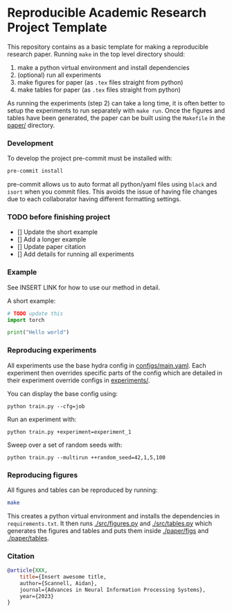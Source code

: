 # Reproducible Academic Research Project Template
This repository contains as a basic template for making a reproducible research paper.
Running `make` in the top level directory should:
1. make a python virtual environment and install dependencies
2. (optional) run all experiments
3. make figures for paper (as `.tex` files straight from python)
4. make tables for paper (as `.tex` files straight from python)

As running the experiments (step 2) can take a long time, it is often better to setup the experiments to run separately with `make run`.
Once the figures and tables have been generated, the paper can be built using the `Makefile` in the [paper/](./paper/) directory.


### Development
To develop the project pre-commit must be installed with:
```sh
pre-commit install
```
pre-commit allows us to auto format all python/yaml files using `black` and `isort` when you commit files.
This avoids the issue of having file changes due to each collaborator having different formatting  settings.


### TODO before finishing project
- [] Update the short example
- [] Add a longer example
- [] Update paper citation
- [] Add details for running all experiments

### Example
See INSERT LINK for how to use our method in detail.

A short example:
```python
# TODO update this
import torch

print("Hello world")
```

### Reproducing experiments
All experiments use the base hydra config in [configs/main.yaml](configs/main.yaml).
Each experiment then overrides specific parts of the config which are detailed in their experiment override configs in [experiments/](configs/experiment/).

You can display the base config using:
``` shell
python train.py --cfg=job
```
Run an experiment with:
``` shell
python train.py +experiment=experiment_1
```
Sweep over a set of random seeds with:
``` shell
python train.py --multirun ++random_seed=42,1,5,100
```

### Reproducing figures
All figures and tables can be reproduced by running:
```sh
make
```
This creates a python virtual environment and installs the dependencies in `requirements.txt`.
It then runs [./src/figures.py](./src/figures.py) and [./src/tables.py](./src/tables.py) which generates the figures and tables and puts them inside 
[./paper/figs](./paper/fig) and [./paper/tables](./paper/tables).


### Citation
```bibtex
@article{XXX,
    title={Insert awesome title,
    author={Scannell, Aidan},
    journal={Advances in Neural Information Processing Systems},
    year={2023}
}
```
